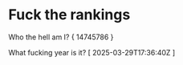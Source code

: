 # Fuck the rankings

Who the hell am I?
{ 14745786 }

What fucking year is it?
[ 2025-03-29T17:36:40Z ]

